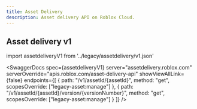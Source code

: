 ```yaml
---
title: Asset Delivery
description: Asset delivery API on Roblox Cloud.
---
```


## Asset delivery v1

import assetdeliveryV1 from '../legacy/assetdelivery/v1.json'

<SwaggerDocs
spec={assetdeliveryV1}
server="assetdelivery.roblox.com"
serverOverride="apis.roblox.com/asset-delivery-api"
showViewAllLink={false}
endpoints={[
{ path: "/v1/assetId/{assetId}", method: "get", scopesOverride: ["legacy-asset:manage"] },
{ path: "/v1/assetId/{assetId}/version/{versionNumber}", method: "get", scopesOverride: ["legacy-asset:manage"] }
]}
/>
